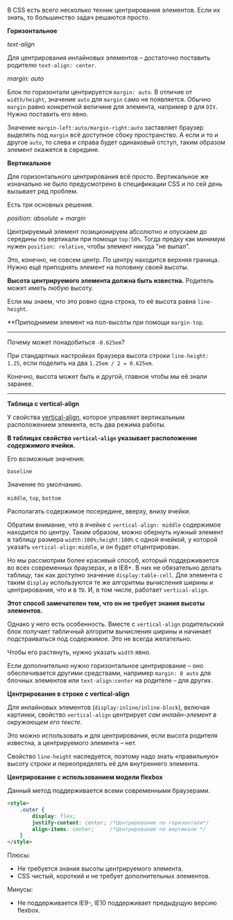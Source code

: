 В CSS есть всего несколько техник центрирования элементов. Если их знать, то большинство задач решаются просто.

**Горизонтальное**

*text-align*

Для центрирования инлайновых элементов – достаточно поставить родителю `text-align: center`.

*margin: auto*

Блок по горизонтали центрируется `margin: auto`. В отличие от `width/height`, значение `auto` для `margin` само не появляется. Обычно `margin` равно конкретной величине для элемента, например `0` для `DIV`. Нужно поставить его явно.

Значение `margin-left:auto/margin-right:auto` заставляет браузер выделять под `margin` всё доступное сбоку пространство. А если и то и другое `auto`, то слева и справа будет одинаковый отступ, таким образом элемент окажется в середине. 

**Вертикальное**

Для горизонтального центрирования всё просто. Вертикальное же изначально не было предусмотрено в спецификации CSS и по сей день вызывает ряд проблем.

Есть три основных решения.

*position: absolute + margin*

Центрируемый элемент позиционируем абсолютно и опускаем до середины по вертикали при помощи `top:50%`. Тогда предку как минимум нужен `position: relative`, чтобы элемент никуда "не выпал".

Это, конечно, не совсем центр. По центру находится верхняя граница. Нужно ещё приподнять элемент на половину своей высоты.

**Высота центрируемого элемента должна быть известна.** Родитель может иметь любую высоту.

Если мы знаем, что это ровно одна строка, то её высота равна `line-height`.

**Приподнимем элемент на пол-высоты при помощи `margin-top`.

****
Почему может понадобиться `-0.625em`?

При стандартных настройках браузера высота строки `line-height: 1.25`, если поделить на два `1.25em / 2 = 0.625em`.

Конечно, высота может быть и другой, главное чтобы мы её знали заранее.
****

**Таблица с vertical-align**

У свойства [vertical-align](http://www.w3.org/TR/CSS2/visudet.html#propdef-vertical-align), которое управляет вертикальным расположением элемента, есть два режима работы.

**В таблицах свойство `vertical-align` указывает расположение _содержимого_ ячейки.**

Его возможные значения:

`baseline`

Значение по умолчанию.

`middle`, `top`, `bottom`

Располагать содержимое посередине, вверху, внизу ячейки.

Обратим внимание, что в ячейке с `vertical-align: middle` содержимое находится по центру. Таким образом, можно обернуть нужный элемент в таблицу размера `width:100%;height:100%` с одной ячейкой, у которой указать `vertical-align:middle`, и он будет отцентрирован.

Но мы рассмотрим более красивый способ, который поддерживается во всех современных браузерах, и в IE8+. В них не обязательно делать таблицу, так как доступно значение `display:table-cell`. Для элемента с таким `display` используются те же алгоритмы вычисления ширины и центрирования, что и в `TD`. И, в том числе, работает `vertical-align`.

**Этот способ замечателен тем, что он не требует знания высоты элементов.**

Однако у него есть особенность. Вместе с `vertical-align` родительский блок получает табличный алгоритм вычисления ширины и начинает подстраиваться под содержимое. Это не всегда желательно.

Чтобы его растянуть, нужно указать `width` явно.

Если дополнительно нужно горизонтальное центрирование – оно обеспечивается другими средствами, например `margin: 0 auto` для блочных элементов или `text-align:center` на родителе – для других.

**Центрирование в строке с vertical-align**

Для инлайновых элементов (`display:inline/inline-block`), включая картинки, свойство `vertical-align` центрирует _сам инлайн-элемент в окружающем его тексте_.

Это можно использовать и для центрирования, если высота родителя известна, а центрируемого элемента – нет.

Свойство `line-height` наследуется, поэтому надо знать «правильную» высоту строки и переопределять её для внутреннего элемента.

**Центрирование с использованием модели flexbox**

Данный метод поддерживается всеми современными браузерами.

```html
<style>
	.outer { 
		display: flex;
		justify-content: center; /*Центрирование по горизонтали*/
		align-items: center;     /*Центрирование по вертикали */
	}
</style>
```

Плюсы:

-   Не требуется знания высоты центрируемого элемента.
-   CSS чистый, короткий и не требует дополнительных элементов.

Минусы:

-   Не поддерживается IE9-, IE10 поддерживает предыдущую версию flexbox.